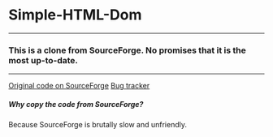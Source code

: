 # Simple-HTML-Dom
---
### This is a clone from SourceForge. No promises that it is the most up-to-date.
---


[Original code on SourceForge](http://sourceforge.net/projects/simplehtmldom/)
[Bug tracker](http://sourceforge.net/p/simplehtmldom/feature-requests/)


##### Why copy the code from SourceForge?
Because SourceForge is brutally slow and unfriendly.
